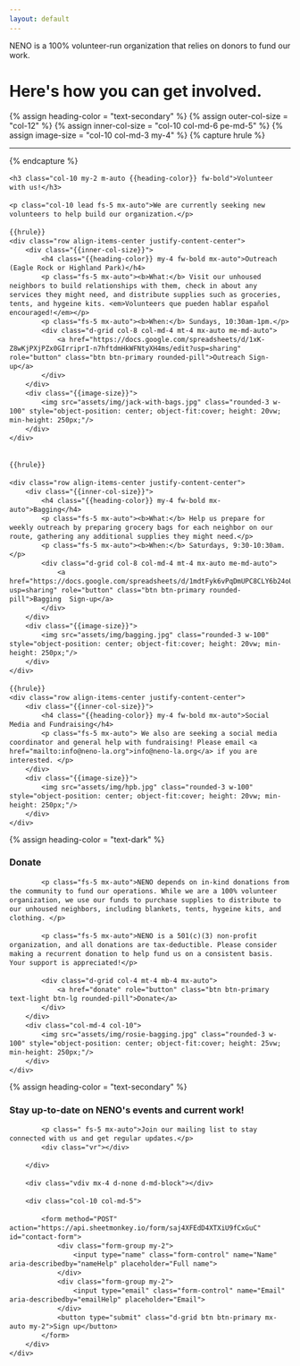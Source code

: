 ```yaml
---
layout: default
---
```

<div class="p-5 bg-dark rounded-3 text-light">
	<div class="container-fluid py-md-5 py-3">
		<p class="neno-blurb">NENO is a 100% volunteer-run organization that relies on donors to fund our work.</p>
		<h1 class="display-5 fw-bold mb-0">Here's how you can get involved.</h1>
	</div>
</div>

{% assign heading-color = "text-secondary" %}
{% assign outer-col-size = "col-12" %}
{% assign inner-col-size = "col-10 col-md-6 pe-md-5" %}
{% assign image-size = "col-10 col-md-3 my-4" %}
{% capture hrule %}
	<hr class='col-10 mx-auto my-4' />
{% endcapture %}
<div class="{{outer-col-size}} py-2 mx-auto mt-4">

	<h3 class="col-10 my-2 m-auto {{heading-color}} fw-bold">Volunteer with us!</h3>

	<p class="col-10 lead fs-5 mx-auto">We are currently seeking new volunteers to help build our organization.</p>

	{{hrule}}
	<div class="row align-items-center justify-content-center">
		<div class="{{inner-col-size}}">
			<h4 class="{{heading-color}} my-4 fw-bold mx-auto">Outreach (Eagle Rock or Highland Park)</h4>
			<p class="fs-5 mx-auto"><b>What:</b> Visit our unhoused neighbors to build relationships with them, check in about any services they might need, and distribute supplies such as groceries, tents, and hygeine kits. <em>Volunteers que pueden hablar español encouraged!</em></p>
			<p class="fs-5 mx-auto"><b>When:</b> Sundays, 10:30am-1pm.</p>
			<div class="d-grid col-8 col-md-4 mt-4 mx-auto me-md-auto">
	         	<a href="https://docs.google.com/spreadsheets/d/1xK-Z8wKjPXjPZx0GIrriprI-n7hftdmHkWFNtyXH4ms/edit?usp=sharing" role="button" class="btn btn-primary rounded-pill">Outreach Sign-up</a>
	        </div>
		</div>
		<div class="{{image-size}}">
			<img src="assets/img/jack-with-bags.jpg" class="rounded-3 w-100" style="object-position: center; object-fit:cover; height: 20vw; min-height: 250px;"/>
		</div>
	</div>


	{{hrule}}

	<div class="row align-items-center justify-content-center">
		<div class="{{inner-col-size}}">
			<h4 class="{{heading-color}} my-4 fw-bold mx-auto">Bagging</h4>
			<p class="fs-5 mx-auto"><b>What:</b> Help us prepare for weekly outreach by preparing grocery bags for each neighbor on our route, gathering any additional supplies they might need.</p>
			<p class="fs-5 mx-auto"><b>When:</b> Saturdays, 9:30-10:30am.</p>
			<div class="d-grid col-8 col-md-4 mt-4 mx-auto me-md-auto">
	         	<a href="https://docs.google.com/spreadsheets/d/1mdtFyk6vPqDmUPC8CLY6b24oUKizMSfkURYSpGFo7Qo/edit?usp=sharing" role="button" class="btn btn-primary rounded-pill">Bagging  Sign-up</a>
	        </div>
		</div>
		<div class="{{image-size}}">
			<img src="assets/img/bagging.jpg" class="rounded-3 w-100" style="object-position: center; object-fit:cover; height: 20vw; min-height: 250px;"/>
		</div>
	</div>

	{{hrule}}
	<div class="row align-items-center justify-content-center">
		<div class="{{inner-col-size}}">
			<h4 class="{{heading-color}} my-4 fw-bold mx-auto">Social Media and Fundraising</h4>
			<p class="fs-5 mx-auto"> We also are seeking a social media coordinator and general help with fundraising! Please email <a href="mailto:info@neno-la.org">info@neno-la.org</a> if you are interested. </p>
		</div>
		<div class="{{image-size}}">
			<img src="assets/img/hpb.jpg" class="rounded-3 w-100" style="object-position: center; object-fit:cover; height: 20vw; min-height: 250px;"/>
		</div>
	</div>

</div>

{% assign heading-color = "text-dark" %}

<div class="{{outer-col-size}} pt-4 pb-2 card-rounded mx-auto bg-accent">
	<div class="row align-items-center justify-content-center">
		<div class="{{inner-col-size}}">
			<h3 class="my-4 mx-auto {{heading-color}} text-bold">Donate</h3>

			<p class="fs-5 mx-auto">NENO depends on in-kind donations from the community to fund our operations. While we are a 100% volunteer organization, we use our funds to purchase supplies to distribute to our unhoused neighbors, including blankets, tents, hygeine kits, and clothing. </p>

			<p class="fs-5 mx-auto">NENO is a 501(c)(3) non-profit organization, and all donations are tax-deductible. Please consider making a recurrent donation to help fund us on a consistent basis. Your support is appreciated!</p>

			<div class="d-grid col-4 mt-4 mb-4 mx-auto">
	         	<a href="donate" role="button" class="btn btn-primary text-light btn-lg rounded-pill">Donate</a>
	        </div>
       	</div>
       	<div class="col-md-4 col-10">
			<img src="assets/img/rosie-bagging.jpg" class="rounded-3 w-100" style="object-position: center; object-fit:cover; height: 25vw; min-height: 250px;"/>
		</div>
   	</div>

</div>

{% assign heading-color = "text-secondary" %}

<div class="{{outer-col-size}} mx-auto" >
	<div class="row align-items-center justify-content-center h-100" style="min-height: 25vw;">
		<div class="col-10 col-md-5 text-center text-md-start">
			<h3 class="{{heading-color}} my-4 mx-auto text-bold">Stay up-to-date on NENO's events and current work!</h3>

			<p class=" fs-5 mx-auto">Join our mailing list to stay connected with us and get regular updates.</p>
			<div class="vr"></div>

		</div>

		<div class="vdiv mx-4 d-none d-md-block"></div>

		<div class="col-10 col-md-5">

			<form method="POST" action="https://api.sheetmonkey.io/form/saj4XFEdD4XTXiU9fCxGuC" id="contact-form">
		  		<div class="form-group my-2">
		    		<input type="name" class="form-control" name="Name" aria-describedby="nameHelp" placeholder="Full name">
		  		</div>
		  		<div class="form-group my-2">
		    		<input type="email" class="form-control" name="Email" aria-describedby="emailHelp" placeholder="Email">
		  		</div>
		  		<button type="submit" class="d-grid btn btn-primary mx-auto my-2">Sign up</button>
			</form>
		</div>
	</div>

</div>
